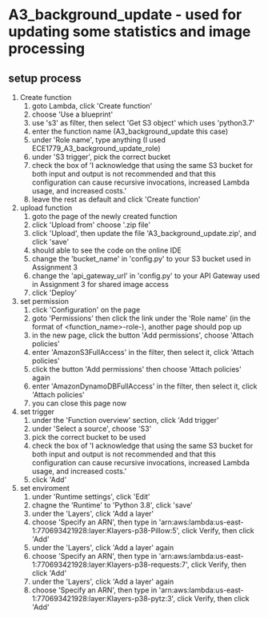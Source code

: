 # A3_background_update - used for updating some statistics and image processing

## setup process
1. Create function
    1. goto Lambda, click 'Create function'
    2. choose 'Use a blueprint'
    3. use 's3' as filter, then select 'Get S3 object' which uses 'python3.7'
    4. enter the function name (A3_background_update this case)
    5. under 'Role name', type anything (I used ECE1779_A3_background_update_role)
    6. under 'S3 trigger', pick the correct bucket
    7. check the box of 'I acknowledge that using the same S3 bucket for both input and output is not recommended and that this configuration can cause recursive invocations, increased Lambda usage, and increased costs.'
    8. leave the rest as default and click 'Create function'
2. upload function
    1. goto the page of the newly created function
    2. click 'Upload from' choose '.zip file'
    3. click 'Upload', then update the file 'A3_background_update.zip', and click 'save'
    4. should able to see the code on the online IDE
    5. change the 'bucket_name' in 'config.py' to your S3 bucket used in Assignment 3
    6. change the 'api_gateway_url' in 'config.py' to your API Gateway used in Assignment 3 for shared image access
    7. click 'Deploy'
3. set permission
    1. click 'Configuration' on the page
    2. goto 'Permissions' then click the link under the 'Role name' (in the format of <function_name>-role-<something>), another page should pop up
    3. in the new page, click the button 'Add permissions', choose 'Attach policies'
    4. enter 'AmazonS3FullAccess' in the filter, then select it, click 'Attach policies'
    5. click the button 'Add permissions' then choose 'Attach policies' again
    6. enter 'AmazonDynamoDBFullAccess' in the filter, then select it, click 'Attach policies'
    7. you can close this page now
4. set trigger
    1. under the 'Function overview' section, click 'Add trigger'
    2. under 'Select a source', choose 'S3'
    3. pick the correct bucket to be used
    4. check the box of 'I acknowledge that using the same S3 bucket for both input and output is not recommended and that this configuration can cause recursive invocations, increased Lambda usage, and increased costs.'
    5. click 'Add'
5. set enviroment
    1. under 'Runtime settings', click 'Edit'
    2. chagne the 'Runtime' to 'Python 3.8', click 'save'
    3. under the 'Layers', click 'Add a layer'
    4. choose 'Specify an ARN', then type in 'arn:aws:lambda:us-east-1:770693421928:layer:Klayers-p38-Pillow:5', click Verify, then click 'Add'
    5. under the 'Layers', click 'Add a layer' again
    6. choose 'Specify an ARN', then type in 'arn:aws:lambda:us-east-1:770693421928:layer:Klayers-p38-requests:7', click Verify, then click 'Add'
    7. under the 'Layers', click 'Add a layer' again
    8. choose 'Specify an ARN', then type in 'arn:aws:lambda:us-east-1:770693421928:layer:Klayers-p38-pytz:3', click Verify, then click 'Add'

